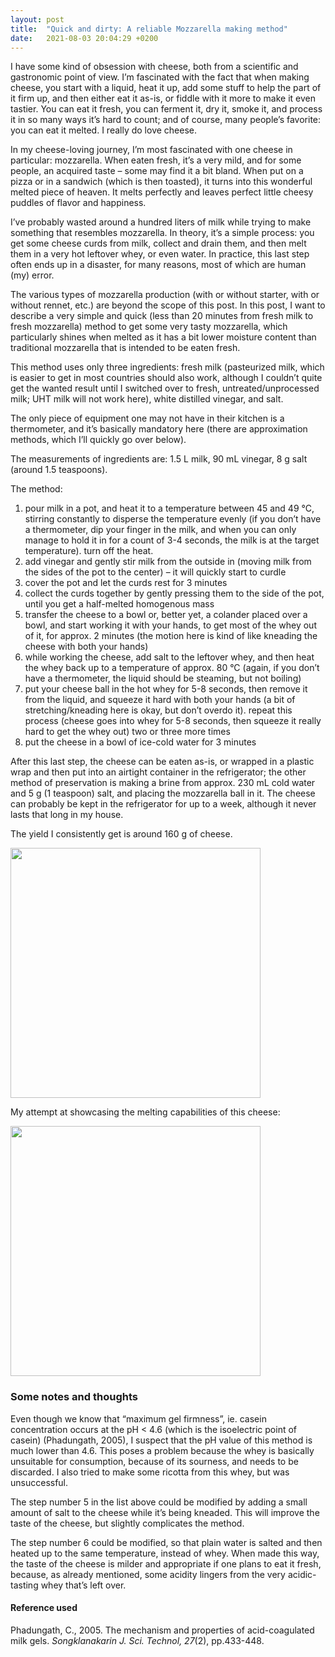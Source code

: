 ```yaml
---
layout: post
title:  "Quick and dirty: A reliable Mozzarella making method"
date:   2021-08-03 20:04:29 +0200
---
```

I have some kind of obsession with cheese, both from a scientific and gastronomic point of view. I’m fascinated with the fact that when making cheese, you start with a liquid, heat it up, add some stuff to help the part of it firm up, and then either eat it as-is, or fiddle with it more to make it even tastier. You can eat it fresh, you can ferment it, dry it, smoke it, and process it in so many ways it’s hard to count; and of course, many people’s favorite: you can eat it melted. I really do love cheese.

In my cheese-loving journey, I’m most fascinated with one cheese in particular: mozzarella. When eaten fresh, it’s a very mild, and for some people, an acquired taste – some may find it a bit bland. When put on a pizza or in a sandwich (which is then toasted), it turns into this wonderful melted piece of heaven. It melts perfectly and leaves perfect little cheesy puddles of flavor and happiness.

I’ve probably wasted around a hundred liters of milk while trying to make something that resembles mozzarella. In theory, it’s a simple process: you get some cheese curds from milk, collect and drain them, and then melt them in a very hot leftover whey, or even water. In practice, this last step often ends up in a disaster, for many reasons, most of which are human (my) error.

The various types of mozzarella production (with or without starter, with or without rennet, etc.) are beyond the scope of this post. In this post, I want to describe a very simple and quick (less than 20 minutes from fresh milk to fresh mozzarella) method to get some very tasty mozzarella, which particularly shines when melted as it has a bit lower moisture content than traditional mozzarella that is intended to be eaten fresh.

This method uses only three ingredients: fresh milk (pasteurized milk, which is easier to get in most countries should also work, although I couldn’t quite get the wanted result until I switched over to fresh, untreated/unprocessed milk; UHT milk will not work here), white distilled vinegar, and salt.

The only piece of equipment one may not have in their kitchen is a thermometer, and it’s basically mandatory here (there are approximation methods, which I’ll quickly go over below).

The measurements of ingredients are: 1.5 L milk, 90 mL vinegar, 8 g salt (around 1.5 teaspoons).

The method:
1.	pour milk in a pot, and heat it to a temperature between 45 and 49 °C, stirring constantly to disperse the temperature evenly (if you don’t have a thermometer, dip your finger in the milk, and when you can only manage to hold it in for a count of 3-4 seconds, the milk is at the target temperature). turn off the heat.
2.	add vinegar and gently stir milk from the outside in (moving milk from the sides of the pot to the center) – it will quickly start to curdle
3.	cover the pot and let the curds rest for 3 minutes
4.	collect the curds together by gently pressing them to the side of the pot, until you get a half-melted homogenous mass
5.	transfer the cheese to a bowl or, better yet, a colander placed over a bowl, and start working it with your hands, to get most of the whey out of it, for approx. 2 minutes (the motion here is kind of like kneading the cheese with both your hands)
6.	while working the cheese, add salt to the leftover whey, and then heat the whey back up to a temperature of approx. 80 °C (again, if you don’t have a thermometer, the liquid should be steaming, but not boiling)
7.	put your cheese ball in the hot whey for 5-8 seconds, then remove it from the liquid, and squeeze it hard with both your hands (a bit of stretching/kneading here is okay, but don’t overdo it). repeat this process (cheese goes into whey for 5-8 seconds, then squeeze it really hard to get the whey out) two or three more times
8.	put the cheese in a bowl of ice-cold water for 3 minutes

After this last step, the cheese can be eaten as-is, or wrapped in a plastic wrap and then put into an airtight container in the refrigerator; the other method of preservation is making a brine from approx. 230 mL cold water and 5 g (1 teaspoon) salt, and placing the mozzarella ball in it. The cheese can probably be kept in the refrigerator for up to a week, although it never lasts that long in my house.

The yield I consistently get is around 160 g of cheese.

<img src = "https://i.imgur.com/URaiBfJ.png" height = "400px" width = "auto">

My attempt at showcasing the melting capabilities of this cheese:

<img src = "https://i.imgur.com/lNQKs0t.png" height = "400px" width = "400px">

### Some notes and thoughts 
Even though we know that “maximum gel firmness”, ie. casein concentration occurs at the pH < 4.6 (which is the isoelectric point of casein) (Phadungath, 2005), I suspect that the pH value of this method is much lower than 4.6. This poses a problem because the whey is basically unsuitable for consumption, because of its sourness, and needs to be discarded. I also tried to make some ricotta from this whey, but was unsuccessful.

The step number 5 in the list above could be modified by adding a small amount of salt to the cheese while it’s being kneaded. This will improve the taste of the cheese, but slightly complicates the method.

The step number 6 could be modified, so that plain water is salted and then heated up to the same temperature, instead of whey. When made this way, the taste of the cheese is milder and appropriate if one plans to eat it fresh, because, as already mentioned, some acidity lingers from the very acidic-tasting whey that’s left over.

#### Reference used
Phadungath, C., 2005. The mechanism and properties of acid-coagulated milk gels. _Songklanakarin J. Sci. Technol, 27_(2), pp.433-448.
